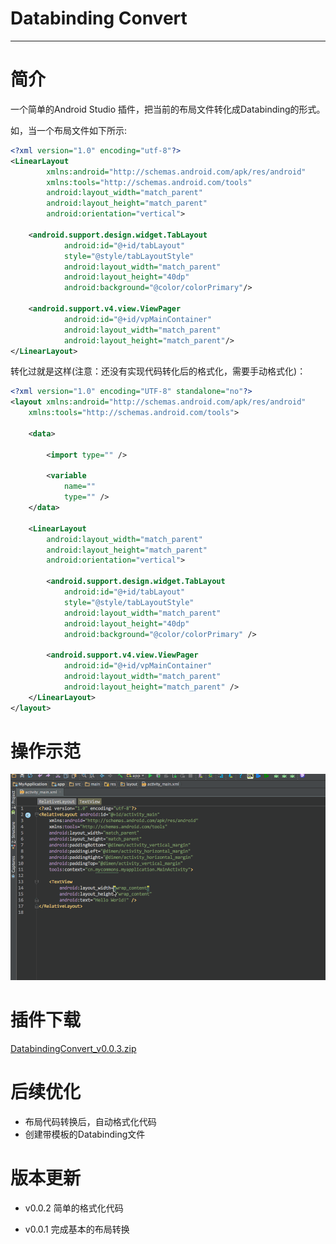 # Databinding Convert

---

# 简介

一个简单的Android Studio 插件，把当前的布局文件转化成Databinding的形式。

如，当一个布局文件如下所示:

```xml
<?xml version="1.0" encoding="utf-8"?>
<LinearLayout
        xmlns:android="http://schemas.android.com/apk/res/android"
        xmlns:tools="http://schemas.android.com/tools"
        android:layout_width="match_parent"
        android:layout_height="match_parent"
        android:orientation="vertical">

    <android.support.design.widget.TabLayout
            android:id="@+id/tabLayout"
            style="@style/tabLayoutStyle"
            android:layout_width="match_parent"
            android:layout_height="40dp"
            android:background="@color/colorPrimary"/>

    <android.support.v4.view.ViewPager
            android:id="@+id/vpMainContainer"
            android:layout_width="match_parent"
            android:layout_height="match_parent"/>
</LinearLayout>
```

转化过就是这样(注意：还没有实现代码转化后的格式化，需要手动格式化)：

```xml
<?xml version="1.0" encoding="UTF-8" standalone="no"?>
<layout xmlns:android="http://schemas.android.com/apk/res/android"
    xmlns:tools="http://schemas.android.com/tools">

    <data>

        <import type="" />

        <variable
            name=""
            type="" />
    </data>

    <LinearLayout
        android:layout_width="match_parent"
        android:layout_height="match_parent"
        android:orientation="vertical">

        <android.support.design.widget.TabLayout
            android:id="@+id/tabLayout"
            style="@style/tabLayoutStyle"
            android:layout_width="match_parent"
            android:layout_height="40dp"
            android:background="@color/colorPrimary" />

        <android.support.v4.view.ViewPager
            android:id="@+id/vpMainContainer"
            android:layout_width="match_parent"
            android:layout_height="match_parent" />
    </LinearLayout>
</layout>
```

# 操作示范

![](doc/1.gif)

# 插件下载

[DatabindingConvert_v0.0.3.zip](https://github.com/LiushuiXiaoxia/DatabindingConvert/blob/master/DatabindingConvert_v0.0.3.zip)

# 后续优化

* 布局代码转换后，自动格式化代码
* 创建带模板的Databinding文件

# 版本更新

* v0.0.2 简单的格式化代码

* v0.0.1 完成基本的布局转换